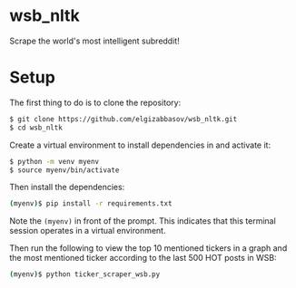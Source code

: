 # wsb_nltk
Scrape the world's most intelligent subreddit!


# Setup
The first thing to do is to clone the repository:
```sh
$ git clone https://github.com/elgizabbasov/wsb_nltk.git
$ cd wsb_nltk
```

Create a virtual environment to install dependencies in and activate it:

```sh
$ python -m venv myenv
$ source myenv/bin/activate
```

Then install the dependencies:

```sh
(myenv)$ pip install -r requirements.txt
```

Note the `(myenv)` in front of the prompt. This indicates that this terminal
session operates in a virtual environment.

Then run the following to view the top 10 mentioned tickers in a graph and the most mentioned ticker according to the last 500 HOT posts in WSB:

```sh
(myenv)$ python ticker_scraper_wsb.py
```
